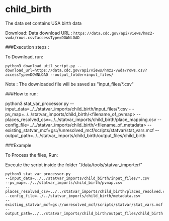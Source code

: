 # child_birth

The data set contains USA birth data

Download:
Data download URL : `https://data.cdc.gov/api/views/hmz2-vwda/rows.csv?accessType=DOWNLOAD`



###Execution steps :

To Download, run:

`python3 download_util_script.py --download_url=https://data.cdc.gov/api/views/hmz2-vwda/rows.csv?accessType=DOWNLOAD --output_folder=input_files/`

Note : The downloaded file will be saved as "input_files/*.csv"

###How to run:

python3 stat_var_processor.py 
--input_data=../../statvar_imports/child_birth/input_files/*.csv -
-pv_map=../../statvar_imports/child_birth/<filename_of_pvmap> 
--places_resolved_csv=../../statvar_imports/child_birth/place_mapping.csv 
--config_file=../../statvar_imports/child_birth/<filename_of_metadata> 
--existing_statvar_mcf=gs://unresolved_mcf/scripts/statvar/stat_vars.mcf 
--output_path=../../statvar_imports/child_birth/output_files/child_birth



###Example

To Process the files, Run:

Execute the script inside the folder "/data/tools/statvar_importer/"

```
python3 stat_var_processor.py 
--input_data=../../statvar_imports/child_birth/input_files/*.csv 
--pv_map=../../statvar_imports/child_birth/pvmap.csv
--places_resolved_csv=../../statvar_imports/child_birth/places_resolved.csv 
--config_file=../../statvar_imports/child_birth/metadata.csv 
--existing_statvar_mcf=gs://unresolved_mcf/scripts/statvar/stat_vars.mcf 
--output_path=../../statvar_imports/child_birth/output_files/child_birth
```


